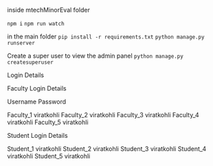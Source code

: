 inside mtechMinorEval folder

`npm i`
`npm run watch`

in the main folder 
`pip install -r requirements.txt`
`python manage.py runserver`



Create a super user to view the admin panel
`python manage.py createsuperuser`

Login Details

Faculty Login Details

Username   Password

Faculty_1  viratkohli
Faculty_2  viratkohli
Faculty_3  viratkohli
Faculty_4  viratkohli
Faculty_5  viratkohli

Student Login Details

Student_1 viratkohli
Student_2 viratkohli
Student_3 viratkohli
Student_4 viratkohli
Student_5 viratkohli